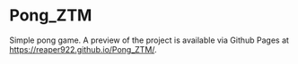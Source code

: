 # Pong_ZTM

Simple pong game. A preview of the project is available via Github Pages at https://reaper922.github.io/Pong_ZTM/.
